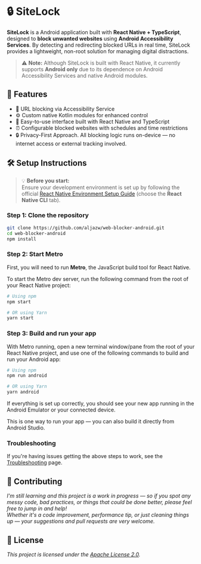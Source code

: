 # 🔒 SiteLock

**SiteLock** is a Android application built with **React Native + TypeScript**, designed to **block unwanted websites** using **Android Accessibility Services**. By detecting and redirecting blocked URLs in real time, SiteLock provides a lightweight, non-root solution for managing digital distractions.
> ⚠️ **Note:** Although SiteLock is built with React Native, it currently supports **Android only** due to its dependence on Android Accessibility Services and native Android modules.



## 🚀 Features

- 🔗 URL blocking via Accessibility Service
- ⚙️ Custom native Kotlin modules for enhanced control
- 📱 Easy-to-use interface built with React Native and TypeScript
- ⏰ Configurable blocked websites with schedules and time restrictions
- 🔒 Privacy-First Approach. All blocking logic runs on-device — no internet access or external tracking involved.

## 🛠️ Setup Instructions
> 💡 **Before you start:**  
> Ensure your development environment is set up by following the official [React Native Environment Setup Guide](https://reactnative.dev/docs/environment-setup) (choose the **React Native CLI** tab).

### Step 1: Clone the repository
   ```bash
   git clone https://github.com/aljazw/web-blocker-android.git
   cd web-blocker-android
   npm install
   ```
### Step 2: Start Metro

First, you will need to run **Metro**, the JavaScript build tool for React Native.

To start the Metro dev server, run the following command from the root of your React Native project:

```sh
# Using npm
npm start

# OR using Yarn
yarn start
```

### Step 3: Build and run your app

With Metro running, open a new terminal window/pane from the root of your React Native project, and use one of the following commands to build and run your Android app:

```sh
# Using npm
npm run android

# OR using Yarn
yarn android
```

If everything is set up correctly, you should see your new app running in the Android Emulator or your connected device.

This is one way to run your app — you can also build it directly from Android Studio.

### Troubleshooting

If you're having issues getting the above steps to work, see the [Troubleshooting](https://reactnative.dev/docs/troubleshooting) page.

## 🤝 Contributing
*I'm still learning and this project is a work in progress — so if you spot any messy code, bad practices, or things that could be done better, please feel free to jump in and help!*  
*Whether it's a code improvement, performance tip, or just cleaning things up — your suggestions and pull requests are very welcome.*

## 📄 License

*This project is licensed under the [Apache License 2.0](LICENSE).*
